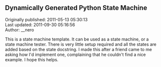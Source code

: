 ## Dynamically Generated Python State Machine  
Originally published: 2011-05-13 05:30:13  
Last updated: 2011-09-30 05:16:56  
Author: __nero   
  
This is a state machine template.  It can be used as a state machine, or a state machine tester.  There is very little setup required and all the states are added based on the state docstring.  I made this after a friend came to me asking how I'd implement one, complaining that he couldn't find a nice example.  I hope this helps.